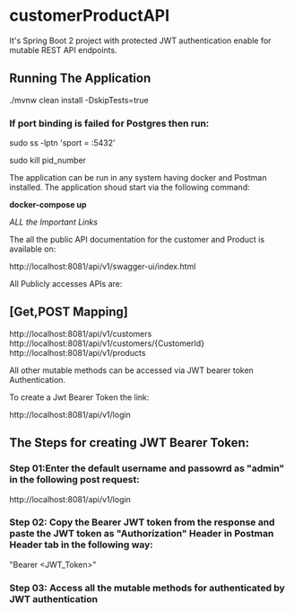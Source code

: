 # customerProductAPI
It's Spring Boot 2 project with protected JWT authentication enable for mutable REST API endpoints.

## Running The Application

./mvnw clean install -DskipTests=true

### If port binding is failed for Postgres then run:

 sudo ss -lptn 'sport = :5432' 
 
 sudo kill pid_number
  

The application can be run in any system having docker and Postman installed. The application shoud start via the following command:

**docker-compose up**

*ALL the Important Links*

The all the public API documentation for the customer and Product is available on:

http://localhost:8081/api/v1/swagger-ui/index.html

All Publicly accesses APIs are:
## [Get,POST Mapping]
http://localhost:8081/api/v1/customers 
http://localhost:8081/api/v1/customers/{CustomerId}
http://localhost:8081/api/v1/products

All other mutable methods can be accessed via JWT bearer token Authentication.

To create a Jwt Bearer Token the link:

http://localhost:8081/api/v1/login

## The Steps for creating JWT Bearer Token:

### Step 01:Enter the default username and passowrd as "admin" in the following post request:
http://localhost:8081/api/v1/login
### Step 02: Copy the Bearer JWT token from the response and paste the JWT token as "Authorization" Header in Postman Header tab in the following way:
"Bearer <JWT_Token>"
### Step 03: Access all the mutable methods for authenticated by JWT authentication

